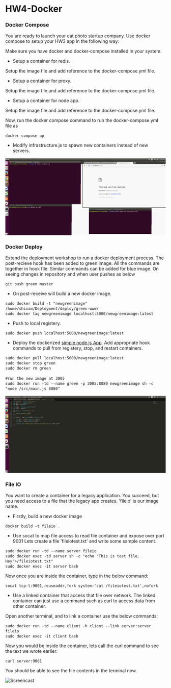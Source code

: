 # HW4-Docker

### Docker Compose

You are ready to launch your cat photo startup company. Use docker compose to setup your HW3 app in the following way:

Make sure you have docker and docker-compose installed in your system.

* Setup a container for redis.

Setup the image file and add reference to the docker-compose.yml file.

* Setup a container for proxy.

Setup the image file and add reference to the docker-compose.yml file.

* Setup a container for node app.

Setup the image file and add reference to the docker-compose.yml file.

Now, run the docker compose command to run the docker-compose.yml file as
```
docker-compose up
```

* Modify infrastructure.js to spawn new containers instead of new servers.

![Screencast](https://github.com/shivamgulati1991/HW4-Docker/blob/master/Compose/1.gif)

### Docker Deploy 

Extend the deployment workshop to run a docker deployment process.
The post-recieve hook has been added to green image. All the commands are together in hook file.
Similar commands can be added for blue image. On seeing changes in repository and when user pushes as below
 ```
 git push green master
 ```

* On post-receive will build a new docker image.

```
sudo docker build -t "newgreenimage" /home/shivam/Deployment/deploy/green-www/
sudo docker tag newgreenimage localhost:5000/newgreenimage:latest
```

* Push to local registery.
```
sudo docker push localhost:5000/newgreenimage:latest
```

* Deploy the dockerized [simple node.js App](https://github.com/CSC-DevOps/App). Add appropriate hook commands to pull from registery, stop, and restart containers.
```
sudo docker pull localhost:5000/newgreenimage:latest
sudo docker stop green
sudo docker rm green

#run the new image at 3005
sudo docker run -td --name green -p 3005:8080 newgreenimage sh -c "node /src/main.js 8080"
```

![Screencast](https://github.com/shivamgulati1991/HW4-Docker/blob/master/Deploy/2.gif)

### File IO

You want to create a container for a legacy application. You succeed, but you need access to a file that the legacy app creates.
'fileio' is our image name.

* Firstly, build a new docker image
```
docker build -t fileio .
```

* Use socat to map file access to read file container and expose over port 9001 
Lets create a file 'fileiotest.txt' and write some sample content.
```
sudo docker run -td --name server fileio
sudo docker exec -td server sh -c "echo 'This is test file. Hey'>/fileiotest.txt"
sudo docker exec -it server bash

```

Now once you are inside the container, type in the below command:
```
socat tcp-l:9001,reuseaddr,fork system:'cat /fileiotest.txt',nofork
```

* Use a linked container that access that file over network. The linked container can just use a command such as curl to access data from other container.

Open another terminal, and to link a container use the below commands:
```
sudo docker run -td --name client -h client --link server:server fileio
sudo docker exec -it client bash
```

Now you would be inside the container, lets call the curl command to see the text we wrote earlier:
```
curl server:9001
```

You should be able to see the file contents in the terminal now.

![Screencast](https://github.com/shivamgulati1991/HW4-Docker/blob/master/FileIO/3.gif)
